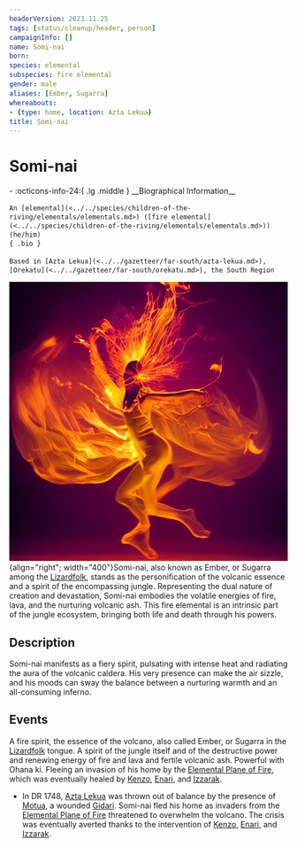 ```yaml
---
headerVersion: 2023.11.25
tags: [status/cleanup/header, person]
campaignInfo: []
name: Somi-nai
born:
species: elemental
subspecies: fire elemental
gender: male
aliases: [Ember, Sugarra]
whereabouts:
- {type: home, location: Azta Lekua}
title: Somi-nai
---
```

# Somi-nai
<div class="grid cards ext-narrow-margin ext-one-column" markdown>
- :octicons-info-24:{ .lg .middle } __Biographical Information__

    An [elemental](<../../species/children-of-the-riving/elementals/elementals.md>) ([fire elemental](<../../species/children-of-the-riving/elementals/elementals.md>)) (he/him)  
    { .bio }

    Based in [Azta Lekua](<../../gazetteer/far-south/azta-lekua.md>), [Orekatu](<../../gazetteer/far-south/orekatu.md>), the South Region
</div>




![Fire Spirit](../../assets/fire-spirit.png){align="right"; width="400"}Somi-nai, also known as Ember, or Sugarra among the [Lizardfolk](<../../species/children-of-the-embodied-gods/lizardfolk/lizardfolk.md>), stands as the personification of the volcanic essence and a spirit of the encompassing jungle. Representing the dual nature of creation and devastation, Somi-nai embodies the volatile energies of fire, lava, and the nurturing volcanic ash. This fire elemental is an intrinsic part of the jungle ecosystem, bringing both life and death through his powers.
## Description
Somi-nai manifests as a fiery spirit, pulsating with intense heat and radiating the aura of the volcanic caldera. His very presence can make the air sizzle, and his moods can sway the balance between a nurturing warmth and an all-consuming inferno.
## Events
A fire spirit, the essence of the volcano, also called Ember, or Sugarra in the [Lizardfolk](<../../species/children-of-the-embodied-gods/lizardfolk/lizardfolk.md>) tongue. A spirit of the jungle itself and of the destructive power and renewing energy of fire and lava and fertile volcanic ash. Powerful with Ohana ki. Fleeing an invasion of his home by the  [Elemental Plane of Fire](<../../cosmology/multiverse/energy-realms/elemental-realms/elemental-plane-of-fire/elemental-plane-of-fire.md>), which was eventually healed by [Kenzo](<../pcs/dunmar-fellowship/kenzo.md>), [Enari](<../lizardfolk/enari.md>), and [Izzarak](<../pcs/dunmar-fellowship/guests/izzarak.md>).

- In DR 1748, [Azta Lekua](<../../gazetteer/far-south/azta-lekua.md>) was thrown out of balance by the presence of [Motua](<../extraplanar-powers/motua.md>), a wounded [Gidari](<../../species/children-of-creation/gidari.md>). Somi-nai fled his home as invaders from the [Elemental Plane of Fire](<../../cosmology/multiverse/energy-realms/elemental-realms/elemental-plane-of-fire/elemental-plane-of-fire.md>) threatened to overwhelm the volcano. The crisis was eventually averted thanks to the intervention of [Kenzo](<../pcs/dunmar-fellowship/kenzo.md>), [Enari](<../lizardfolk/enari.md>), and [Izzarak](<../pcs/dunmar-fellowship/guests/izzarak.md>).



